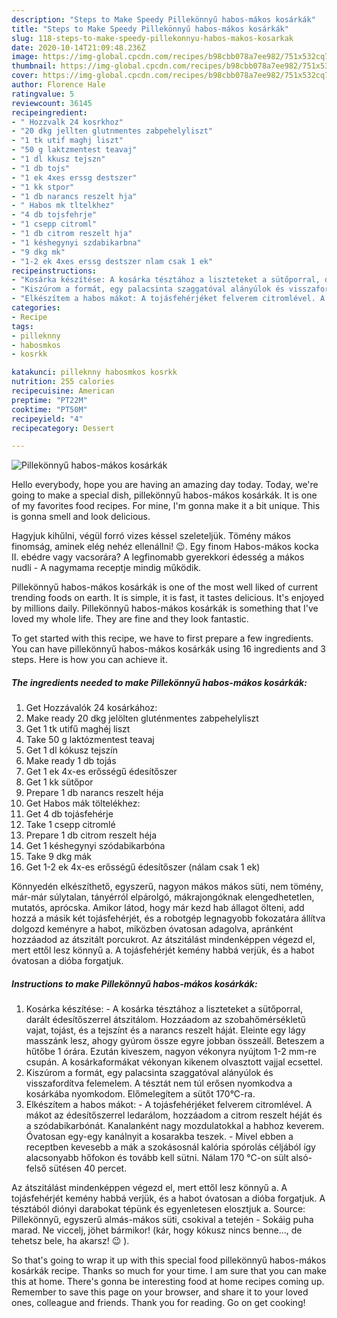 ```yaml
---
description: "Steps to Make Speedy Pillekönnyű habos-mákos kosárkák"
title: "Steps to Make Speedy Pillekönnyű habos-mákos kosárkák"
slug: 118-steps-to-make-speedy-pillekonnyu-habos-makos-kosarkak
date: 2020-10-14T21:09:48.236Z
image: https://img-global.cpcdn.com/recipes/b98cbb078a7ee982/751x532cq70/pillekonnyu-habos-makos-kosarkak-recept-foto.jpg
thumbnail: https://img-global.cpcdn.com/recipes/b98cbb078a7ee982/751x532cq70/pillekonnyu-habos-makos-kosarkak-recept-foto.jpg
cover: https://img-global.cpcdn.com/recipes/b98cbb078a7ee982/751x532cq70/pillekonnyu-habos-makos-kosarkak-recept-foto.jpg
author: Florence Hale
ratingvalue: 5
reviewcount: 36145
recipeingredient:
- " Hozzvalk 24 kosrkhoz"
- "20 dkg jellten glutnmentes zabpehelyliszt"
- "1 tk utif maghj liszt"
- "50 g laktzmentest teavaj"
- "1 dl kkusz tejszn"
- "1 db tojs"
- "1 ek 4xes erssg destszer"
- "1 kk stpor"
- "1 db narancs reszelt hja"
- " Habos mk tltelkhez"
- "4 db tojsfehrje"
- "1 csepp citroml"
- "1 db citrom reszelt hja"
- "1 késhegynyi szdabikarbna"
- "9 dkg mk"
- "1-2 ek 4xes erssg destszer nlam csak 1 ek"
recipeinstructions:
- "Kosárka készítése: A kosárka tésztához a liszteteket a sütőporral, darált édesítőszerrel átszitálom. Hozzáadom az szobahőmérsékletű vajat, tojást, és a tejszínt és a narancs reszelt háját. Eleinte egy lágy masszánk lesz, ahogy gyúrom össze egyre jobban összeáll. Beteszem a hűtőbe 1 órára. Ezután kiveszem, nagyon vékonyra nyújtom 1-2 mm-re csupán. A kosárkaformákat vékonyan kikenem olvasztott vajjal ecsettel."
- "Kiszúrom a formát, egy palacsinta szaggatóval alányúlok és visszafordítva felemelem. A tésztát nem túl erősen nyomkodva a kosárkába nyomkodom. Előmelegítem a sütőt 170°C-ra."
- "Elkészítem a habos mákot: A tojásfehérjéket felverem citromlével. A mákot az édesítőszerrel ledarálom, hozzáadom a citrom reszelt héját és a szódabikarbónát. Kanalanként nagy mozdulatokkal a habhoz keverem. Óvatosan egy-egy kanálnyit a kosarakba teszek. Mivel ebben a receptben kevesebb a mák a szokásosnál kalória spórolás céljából így alacsonyabb hőfokon és tovább kell sütni. Nálam 170 °C-on sült alsó-felső sütésen 40 percet."
categories:
- Recipe
tags:
- pilleknny
- habosmkos
- kosrkk

katakunci: pilleknny habosmkos kosrkk 
nutrition: 255 calories
recipecuisine: American
preptime: "PT22M"
cooktime: "PT50M"
recipeyield: "4"
recipecategory: Dessert

---
```



![Pillekönnyű habos-mákos kosárkák](https://img-global.cpcdn.com/recipes/b98cbb078a7ee982/751x532cq70/pillekonnyu-habos-makos-kosarkak-recept-foto.jpg)

Hello everybody, hope you are having an amazing day today. Today, we're going to make a special dish, pillekönnyű habos-mákos kosárkák. It is one of my favorites food recipes. For mine, I'm gonna make it a bit unique. This is gonna smell and look delicious.

Hagyjuk kihűlni, végül forró vizes késsel szeleteljük. Tömény mákos finomság, aminek elég nehéz ellenállni! 😉. Egy finom Habos-mákos kocka II. ebédre vagy vacsorára? A legfinomabb gyerekkori édesség a mákos nudli - A nagymama receptje mindig működik.

Pillekönnyű habos-mákos kosárkák is one of the most well liked of current trending foods on earth. It is simple, it is fast, it tastes delicious. It's enjoyed by millions daily. Pillekönnyű habos-mákos kosárkák is something that I've loved my whole life. They are fine and they look fantastic.


To get started with this recipe, we have to first prepare a few ingredients. You can have pillekönnyű habos-mákos kosárkák using 16 ingredients and 3 steps. Here is how you can achieve it.

<!--inarticleads1-->

##### The ingredients needed to make Pillekönnyű habos-mákos kosárkák:

1. Get  Hozzávalók 24 kosárkához:
1. Make ready 20 dkg jelölten gluténmentes zabpehelyliszt
1. Get 1 tk utifű maghéj liszt
1. Take 50 g laktózmentest teavaj
1. Get 1 dl kókusz tejszín
1. Make ready 1 db tojás
1. Get 1 ek 4x-es erősségű édesítőszer
1. Get 1 kk sütőpor
1. Prepare 1 db narancs reszelt héja
1. Get  Habos mák töltelékhez:
1. Get 4 db tojásfehérje
1. Take 1 csepp citromlé
1. Prepare 1 db citrom reszelt héja
1. Get 1 késhegynyi szódabikarbóna
1. Take 9 dkg mák
1. Get 1-2 ek 4x-es erősségű édesítőszer (nálam csak 1 ek)


Könnyedén elkészíthető, egyszerű, nagyon mákos mákos süti, nem tömény, már-már súlytalan, tányérról elpárolgó, mákrajongóknak elengedhetetlen, mutatós, aprócska. Amikor látod, hogy már kezd hab állagot ölteni, add hozzá a másik két tojásfehérjét, és a robotgép legnagyobb fokozatára állítva dolgozd keményre a habot, miközben óvatosan adagolva, apránként hozzáadod az átszitált porcukrot. Az átszitálást mindenképpen végezd el, mert ettől lesz könnyű a. A tojásfehérjét kemény habbá verjük, és a habot óvatosan a dióba forgatjuk. 

<!--inarticleads2-->

##### Instructions to make Pillekönnyű habos-mákos kosárkák:

1. Kosárka készítése: - A kosárka tésztához a liszteteket a sütőporral, darált édesítőszerrel átszitálom. Hozzáadom az szobahőmérsékletű vajat, tojást, és a tejszínt és a narancs reszelt háját. Eleinte egy lágy masszánk lesz, ahogy gyúrom össze egyre jobban összeáll. Beteszem a hűtőbe 1 órára. Ezután kiveszem, nagyon vékonyra nyújtom 1-2 mm-re csupán. A kosárkaformákat vékonyan kikenem olvasztott vajjal ecsettel.
1. Kiszúrom a formát, egy palacsinta szaggatóval alányúlok és visszafordítva felemelem. A tésztát nem túl erősen nyomkodva a kosárkába nyomkodom. Előmelegítem a sütőt 170°C-ra.
1. Elkészítem a habos mákot: - A tojásfehérjéket felverem citromlével. A mákot az édesítőszerrel ledarálom, hozzáadom a citrom reszelt héját és a szódabikarbónát. Kanalanként nagy mozdulatokkal a habhoz keverem. Óvatosan egy-egy kanálnyit a kosarakba teszek. - Mivel ebben a receptben kevesebb a mák a szokásosnál kalória spórolás céljából így alacsonyabb hőfokon és tovább kell sütni. Nálam 170 °C-on sült alsó-felső sütésen 40 percet.


Az átszitálást mindenképpen végezd el, mert ettől lesz könnyű a. A tojásfehérjét kemény habbá verjük, és a habot óvatosan a dióba forgatjuk. A tésztából diónyi darabokat tépünk és egyenletesen elosztjuk a. Source: Pillekönnyű, egyszerű almás-mákos süti, csokival a tetején - Sokáig puha marad. Ne viccelj, jöhet bármikor! (kár, hogy kókusz nincs benne…, de tehetsz bele, ha akarsz! 😉 ). 

So that's going to wrap it up with this special food pillekönnyű habos-mákos kosárkák recipe. Thanks so much for your time. I am sure that you can make this at home. There's gonna be interesting food at home recipes coming up. Remember to save this page on your browser, and share it to your loved ones, colleague and friends. Thank you for reading. Go on get cooking!
